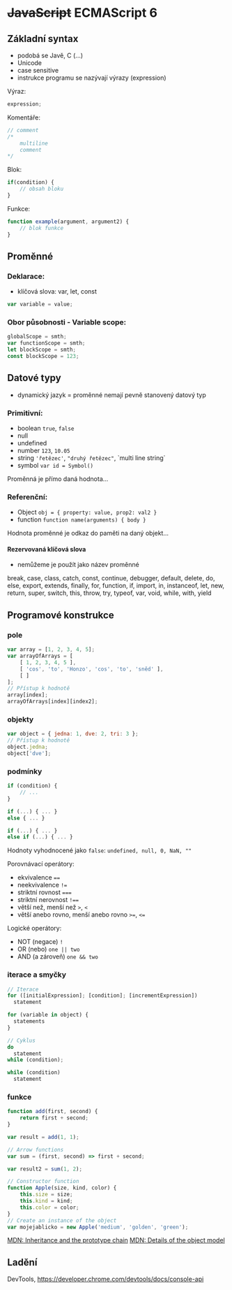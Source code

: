# ~~JavaScript~~ ECMAScript 6

## Základní syntax
- podobá se Javě, C (...)
- Unicode
- case sensitive
- instrukce programu se nazývají výrazy (expression)

Výraz:
```js
expression;
```

Komentáře:
```js
// comment
/* 
    multiline
    comment
*/
```

Blok:
```js
if(condition) {
    // obsah bloku
}
```

Funkce:
```js
function example(argument, argument2) {
    // blok funkce
}
```

## Proměnné

### Deklarace:
- klíčová slova: var, let, const

```js
var variable = value;
```

### Obor působnosti - Variable scope:
```js
globalScope = smth;
var functionScope = smth;
let blockScope = smth;
const blockScope = 123;
```

## Datové typy
- dynamický jazyk = proměnné nemají pevně stanovený datový typ

### Primitivní:

- boolean `true`, `false`
- null
- undefined
- number `123`, `10.05`
- string `'řetězec'`, `"druhý řetězec"`, \`multi line string\`
- symbol `var id = Symbol()`

Proměnná je přímo daná hodnota...  

### Referenční:

- Object `obj = { property: value, prop2: val2 }`
- function `function name(arguments) { body }`

Hodnota proměnné je odkaz do paměti na daný objekt...

#### Rezervovaná klíčová slova

- nemůžeme je použít jako název proměnné

break, case, class, catch, const, continue, debugger, default, delete, do, else, export, extends, finally, for, function, if, import, in, instanceof, let, new, return, super, switch, this, throw, try, typeof, var, void, while, with, yield

## Programové konstrukce

### pole
```js
var array = [1, 2, 3, 4, 5];
var arrayOfArrays = [
    [ 1, 2, 3, 4, 5 ],
    [ 'cos', 'to', 'Honzo', 'cos', 'to', 'sněd' ],
    [ ]
];
// Přístup k hodnotě 
array[index];
arrayOfArrays[index][index2];
```

### objekty
```js
var object = { jedna: 1, dve: 2, tri: 3 };
// Přístup k hodnotě
object.jedna;
object['dve'];
```

### podmínky
```js
if (condition) { 
    // ...
}

if (...) { ... }
else { ... }

if (...) { ... }
else if (...) { ... }
```
Hodnoty vyhodnocené jako `false`: `undefined, null, 0, NaN, ""`

Porovnávací operátory:
- ekvivalence `==`
- neekvivalence `!=`
- striktní rovnost `===`
- striktní nerovnost `!==`
- větší než, menší než `>`, `<`
- větší anebo rovno, menší anebo rovno `>=`, `<=`

Logické operátory:
- NOT (negace) `!`
- OR (nebo) `one || two`
- AND (a zároveň) `one && two`

### iterace a smyčky

```js
// Iterace
for ([initialExpression]; [condition]; [incrementExpression])
  statement

for (variable in object) {
  statements
}

// Cyklus 
do
  statement
while (condition);

while (condition)
  statement
```

### funkce

```js
function add(first, second) {
    return first + second;
}

var result = add(1, 1);

// Arrow functions
var sum = (first, second) => first + second;

var result2 = sum(1, 2);

// Constructor function
function Apple(size, kind, color) {
    this.size = size;
    this.kind = kind;
    this.color = color;
}
// Create an instance of the object
var mojejablicko = new Apple('medium', 'golden', 'green');
```

[MDN: Inheritance and the prototype chain](https://developer.mozilla.org/en-US/docs/Web/JavaScript/Inheritance_and_the_prototype_chain)
[MDN: Details of the object model](https://developer.mozilla.org/en-US/docs/Web/JavaScript/Guide/Details_of_the_Object_Model)


## Ladění

DevTools, https://developer.chrome.com/devtools/docs/console-api